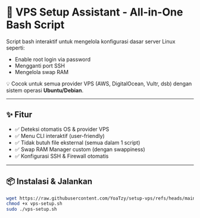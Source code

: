 # 🚀 VPS Setup Assistant - All-in-One Bash Script

Script bash interaktif untuk mengelola konfigurasi dasar server Linux seperti:
- Enable root login via password
- Mengganti port SSH
- Mengelola swap RAM

💡 Cocok untuk semua provider VPS (AWS, DigitalOcean, Vultr, dsb) dengan sistem operasi **Ubuntu/Debian**.

---

## ✨ Fitur

- ✅ Deteksi otomatis OS & provider VPS
- ✅ Menu CLI interaktif (user-friendly)
- ✅ Tidak butuh file eksternal (semua dalam 1 script)
- ✅ Swap RAM Manager custom (dengan swappiness)
- ✅ Konfigurasi SSH & Firewall otomatis

---

## 📦 Instalasi & Jalankan

```bash
wget https://raw.githubusercontent.com/YoaTzy/setup-vps/refs/heads/main/vps-setup.sh -O vps-setup.sh
chmod +x vps-setup.sh
sudo ./vps-setup.sh
